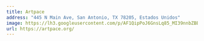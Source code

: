 ```yaml
---
title: Artpace
address: "445 N Main Ave, San Antonio, TX 78205, Estados Unidos"
image: https://lh3.googleusercontent.com/p/AF1QipPoJ6GnsLq85_MI39nnbZBBVkMRt-dKF37p3OmS=s1360-w1360-h1020
url: https://artpace.org/
---
```


